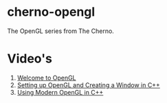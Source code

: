 # cherno-opengl
The OpenGL series from The Cherno.

# Video's
1. [Welcome to OpenGL](https://youtu.be/W3gAzLwfIP0)
1. [Setting up OpenGL and Creating a Window in C++](https://youtu.be/OR4fNpBjmq8)
1. [Using Modern OpenGL in C++](https://youtu.be/H2E3yO0J7TM)

